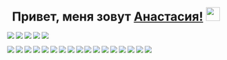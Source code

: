 <h1 align="center">Привет, меня зовут <a href="https://daniilshat.ru/" target="_blank">Анастасия!</a> 
<img src="https://github.com/blackcater/blackcater/raw/main/images/Hi.gif" height="32"/></h1>

![](https://github-profile-summary-cards.vercel.app/api/cards/profile-details?username=Amiko8&theme=solarized_dark)
![](https://github-profile-summary-cards.vercel.app/api/cards/most-commit-language?username=Amiko8&theme=solarized_dark)
![](https://github-profile-summary-cards.vercel.app/api/cards/repos-per-language?username=Amiko8&theme=solarized_dark)
![](https://github-profile-summary-cards.vercel.app/api/cards/stats?username=Amiko8&theme=solarized_dark)
![](https://github-profile-summary-cards.vercel.app/api/cards/productive-time?username=Amiko8&theme=solarized_dark)


 <img src="https://img.icons8.com/?size=64&id=DZqTzsR-uixC&format=png&color=1A6DFF,C822FF"> <img src="https://img.icons8.com/?size=64&id=55497&format=png&color=1A6DFF,C822FF">
 <img src="https://img.icons8.com/?size=64&id=59952&format=png&color=1A6DFF,C822FF">
 <img src="https://img.icons8.com/?size=64&id=QEQQKirln6Tf&format=png">
 <img src="https://img.icons8.com/?size=64&id=xatZmY4tiDeN&format=png">
 <img src="https://img.icons8.com/?size=64&id=119542&format=png">
 <img src="https://img.icons8.com/?size=64&id=59974&format=png&color=1A6DFF,C822FF">
 <img src="https://img.icons8.com/?size=64&id=uLDrtp8o8zTG&format=png&color=1A6DFF,C822FF">
 <img src="https://img.icons8.com/?size=64&id=FRRACRKRsw2s&format=png&color=1A6DFF,C822FF">
 <img src="https://img.icons8.com/?size=64&id=59898&format=png&color=1A6DFF,C822FF">
 <img src="https://img.icons8.com/?size=64&id=X7FN58oJ9olC&format=png&color=1A6DFF,C822FF">
 <img src="https://img.icons8.com/?size=64&id=56039&format=png&color=1A6DFF,C822FF">
 <img src="https://img.icons8.com/?size=64&id=Nfd3IAeqbVZ6&format=png&color=1A6DFF,C822FF">
 <img src="https://img.icons8.com/?size=64&id=HehcotaMmuL6&format=png">
 <img src="https://img.icons8.com/?size=80&id=UC9X4fHIdSMk&format=png">
 <img src="https://img.icons8.com/?size=64&id=48291&format=png">
 <img src="https://img.icons8.com/?size=48&id=39292&format=png">
 
